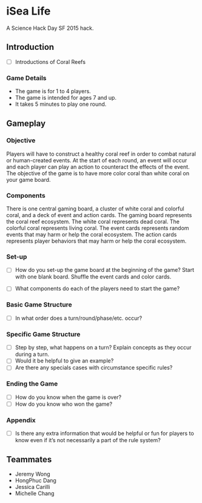 # iSea Life

A Science Hack Day SF 2015 hack.

## Introduction

- [ ] Introductions of Coral Reefs

### Game Details

* The game is for 1 to 4 players.
* The game is intended for ages 7 and up.
* It takes 5 minutes to play one round.

## Gameplay

### Objective

Players will have to construct a healthy coral reef in order to combat natural or human-created events.
At the start of each round, an event will occur and each player can play an action to counteract the effects of the event.
The objective of the game is to have more color coral than white coral on your game board.

### Components

There is one central gaming board, a cluster of white coral and colorful coral, and a deck of event and action cards.
The gaming board represents the coral reef ecosystem.
The white coral represents dead coral.
The colorful coral represents living coral.
The event cards represents random events that may harm or help the coral ecosystem.
The action cards represents player behaviors that may harm or help the coral ecosystem.

### Set-up

- [ ] How do you set-up the game board at the beginning of the game?
Start with one blank board. Shuffle the event cards and color cards.

- [ ] What components do each of the players need to start the game?

### Basic Game Structure
- [ ] In what order does a turn/round/phase/etc. occur?

### Specific Game Structure
- [ ] Step by step, what happens on a turn? Explain concepts as they occur during a turn.
- [ ] Would it be helpful to give an example?
- [ ] Are there any specials cases with circumstance specific rules?

### Ending the Game
- [ ] How do you know when the game is over?
- [ ] How do you know who won the game?

### Appendix
- [ ] Is there any extra information that would be helpful or fun for players to know even if it’s not necessarily a part of the rule system?

## Teammates

- Jeremy Wong
- HongPhuc Dang
- Jessica Carilli
- Michelle Chang

